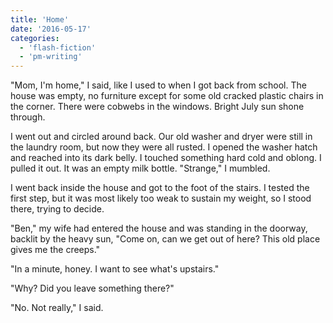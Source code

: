 ```yaml
---
title: 'Home'
date: '2016-05-17'
categories:
  - 'flash-fiction'
  - 'pm-writing'
---
```


"Mom, I'm home," I said, like I used to when I got back from school. The house
was empty, no furniture except for some old cracked plastic chairs in the
corner. There were cobwebs in the windows. Bright July sun shone through.

I went out and circled around back. Our old washer and dryer were still in the
laundry room, but now they were all rusted. I opened the washer hatch and
reached into its dark belly. I touched something hard cold and oblong. I pulled
it out. It was an empty milk bottle. "Strange," I mumbled.

I went back inside the house and got to the foot of the stairs. I tested the
first step, but it was most likely too weak to sustain my weight, so I stood
there, trying to decide.

"Ben," my wife had entered the house and was standing in the doorway, backlit by
the heavy sun, "Come on, can we get out of here? This old place gives me the
creeps."

"In a minute, honey. I want to see what's upstairs."

"Why? Did you leave something there?"

"No. Not really," I said.
